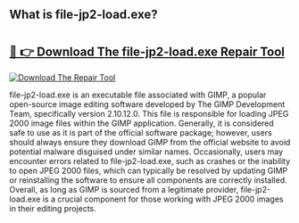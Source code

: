 ## What is file-jp2-load.exe? 

# <h2><a href="https://exedetect.com/download.php?file-jp2-load.exe">🔗 👉 Download The file-jp2-load.exe Repair Tool</a></h2>

[![Download The Repair Tool](https://exedetect.com/download-button.jpg)](https://exedetect.com/download.php?file-jp2-load.exe)

file-jp2-load.exe is an executable file associated with GIMP, a popular open-source image editing software developed by The GIMP Development Team, specifically version 2.10.12.0. This file is responsible for loading JPEG 2000 image files within the GIMP application. Generally, it is considered safe to use as it is part of the official software package; however, users should always ensure they download GIMP from the official website to avoid potential malware disguised under similar names. Occasionally, users may encounter errors related to file-jp2-load.exe, such as crashes or the inability to open JPEG 2000 files, which can typically be resolved by updating GIMP or reinstalling the software to ensure all components are correctly installed. Overall, as long as GIMP is sourced from a legitimate provider, file-jp2-load.exe is a crucial component for those working with JPEG 2000 images in their editing projects.